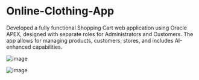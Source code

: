 # Online-Clothing-App
Developed a fully functional Shopping Cart web application using Oracle APEX, designed with separate roles for Administrators and Customers. The app allows for managing products, customers, stores, and includes AI-enhanced capabilities.

![image](https://github.com/user-attachments/assets/97acc6f6-1e12-4abb-bccc-cedbf90a97a1)

![image](https://github.com/user-attachments/assets/c0d14124-7175-4102-9a9d-72c78bbb43a1)


